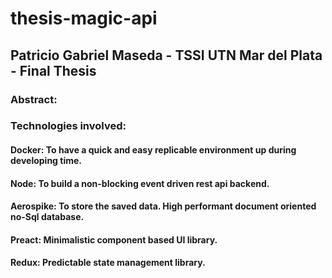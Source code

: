 # thesis-magic-api

## Patricio Gabriel Maseda - TSSI UTN Mar del Plata - Final Thesis

### Abstract:

### Technologies involved:
#### Docker: To have a quick and easy replicable environment up during developing time.
#### Node: To build a non-blocking event driven rest api backend.
#### Aerospike: To store the saved data. High performant document oriented no-Sql database.
#### Preact: Minimalistic component based UI library.
#### Redux: Predictable state management library.
